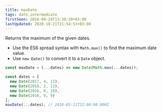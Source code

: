 ```yaml
---
title: maxDate
tags: date,intermediate
firstSeen: 2018-09-29T13:38:20+03:00
lastUpdated: 2020-10-21T21:54:53+03:00
---
```


Returns the maximum of the given dates.

- Use the ES6 spread syntax with `Math.max()` to find the maximum date value.
- Use `new Date()` to convert it to a `Date` object.

```js
const maxDate = (...dates) => new Date(Math.max(...dates));
```

```js
const dates = [
  new Date(2017, 4, 13),
  new Date(2018, 2, 12),
  new Date(2016, 0, 10),
  new Date(2016, 0, 9)
];
maxDate(...dates); // 2018-03-11T22:00:00.000Z
```
